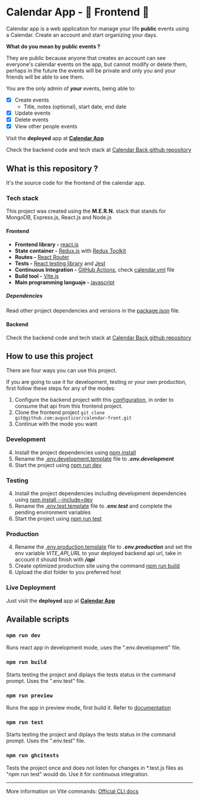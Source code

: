 # Calendar App - 📅 Frontend 📅

Calendar app is a web application for manage your life **public** events using a Calendar. Create an account and start organizing your days.

**What do you mean by public events ?**

They are public because anyone that creates an account can see everyone's calendar events on the app, but cannot modify or delete them, perhaps in the future the events will be private and only you and your friends will be able to see them.

You are the only admin of ***your*** events, being able to:

- [x] Create events
  - Title, notes (optional), start date, end date
- [x] Update events
- [x] Delete events
- [x] View other people events

Visit the **deployed** app at **[Calendar App](https://calendarappa.up.railway.app/auth/login)**

Check the backend code and tech stack at [Calendar Back github repository](https://github.com/augusticor/calendar-back#readme)

## What is this repository ?

It's the source code for the frontend of the calendar app.

### Tech stack

This project was created using the **M.E.R.N.** stack that stands for MongoDB, Express.js, React.js and Node.js

#### Frontend

- **Frontend library -** [react.js](https://reactjs.org/)
- **State container -** [Redux.js](https://redux.js.org/) with [Redux Toolkit](https://redux-toolkit.js.org/)
- **Routes -** [React Router](https://reactrouter.com/en/main)
- **Tests -** [React testing library](https://testing-library.com/) and [Jest](https://jestjs.io/)
- **Continuous Integration -** [GitHub Actions](https://github.com/features/actions), check [calendar.yml](.github/workflows/calendar.yml) file
- **Build tool -** [Vite.js](https://vitejs.dev/)
- **Main programming languaje -** [javascript](https://developer.mozilla.org/en-US/docs/Web/JavaScript)

##### Dependencies

Read other project dependencies and versions in the [package.json](package.json) file.

#### Backend

Check the backend code and tech stack at [Calendar Back github repository](https://github.com/augusticor/calendar-back#readme)

## How to use this project

There are four ways you can use this project.
 
If you are going to use it for development, testing or your own production, first follow these steps for any of the modes:

1. Configure the backend project with this [configuration](https://github.com/augusticor/calendar-back#how-to-use-this-project), in order to consume that api from this frontend project.
2. Clone the frontend project ```git clone git@github.com:augusticor/calendar-front.git```
3. Continue with the mode you want

### Development

4. Install the project dependencies using [npm install](#npm-install)
5. Rename the [.env.development.template](.env.development.template) file to ***.env.development***
6. Start the project using [npm run dev](#npm-run-dev)

### Testing

4. Install the project dependencies including development dependencies using [npm install --include=dev](#npm-install-development)
5. Rename the [.env.test.template](.env.test.template) file to ***.env.test*** and complete the pending environment variables
6. Start the project using [npm run test](#npm-run-test)

### Production

4. Rename the [.env.production.template](.env.production.template) file to ***.env.production*** and set the env variable *VITE_API_URL* to your deployed backend api url, take in account it should finish with ***/api***
6. Create optimized production site using the command [npm run build](#npm-run-build)
7. Upload the dist folder to you preferred host

### Live Deployment

Just visit the **deployed** app at **[Calendar App](https://calendarappa.up.railway.app/auth/login)**

## Available scripts

### ```npm run dev```

Runs react app in development mode, uses the ".env.development" file.

### ```npm run build```

Starts testing the project and diplays the tests status in the command prompt. Uses the ".env.test" file.

### ```npm run preview```

Runs the app in preview mode, first build it. Refer to [documentation](https://vitejs.dev/guide/cli.html#vite-preview)

### ```npm run test```

Starts testing the project and diplays the tests status in the command prompt. Uses the ".env.test" file.

### ```npm run ghcitests```

Tests the project once and does not listen for changes in *.test.js files as "npm run test" would do. Use it for continuous integration.

---
More information on Vite commands: [Official CLI docs](https://vitejs.dev/guide/cli.html)